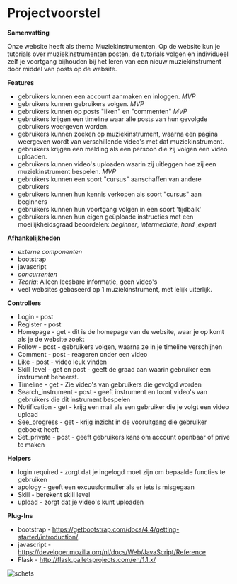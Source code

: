 # Projectvoorstel

**Samenvatting**

Onze website heeft als thema Muziekinstrumenten. Op de website kun je tutorials over muziekinstrumenten posten, de tutorials volgen en individueel zelf je voortgang bijhouden bij het leren van een nieuw muziekinstrument door middel van posts op de website.

**Features**
- gebruikers kunnen een account aanmaken en inloggen. *MVP*
- gebruikers kunnen gebruikers volgen. *MVP*
- gebruikers kunnen op posts "liken" en "commenten" *MVP*
- gebruikers krijgen een timeline waar alle posts van hun gevolgde gebruikers weergeven worden.
- gebruikers kunnen zoeken op muziekinstrument, waarna een pagina weergeven wordt van verschillende video's met dat muziekinstrument.
- gebruikers krijgen een melding als een persoon die zij volgen een video uploaden.
- gebruikers kunnen video's uploaden waarin zij uitleggen hoe zij een muziekinstrument bespelen. *MVP*
- gebruikers kunnen een soort "cursus" aanschaffen van andere gebruikers
- gebruikers kunnen hun kennis verkopen als soort "cursus" aan beginners
- gebruikers kunnen hun voortgang volgen in een soort 'tijdbalk'
- gebruikers kunnen hun eigen geüploade instructies met een moeilijkheidsgraad beoordelen: *beginner*, *intermediate*, *hard* ,*expert*

**Afhankelijkheden**
- *externe componenten*
- bootstrap
- javascript
- *concurrenten*
- *Teoria*: Alleen leesbare informatie, geen video's
- veel websites gebaseerd op 1 muziekinstrument, met lelijk uiterlijk.

**Controllers**
- Login - post
- Register - post
- Homepage - get - dit is de homepage van de website, waar je op komt als je de website zoekt
- Follow - post - gebruikers volgen, waarna ze in je timeline verschijnen
- Comment - post - reageren onder een video
- Like - post - video leuk vinden
- Skill_level - get en post - geeft de graad aan waarin gebruiker een instrument beheerst.
- Timeline - get - Zie video's van gebruikers die gevolgd worden
- Search_instrument - post - geeft instrument en toont video's van gebruikers die dit instrument bespelen
- Notification - get - krijg een mail als een gebruiker die je volgt een video upload
- See_progress - get - krijg inzicht in de vooruitgang die gebruiker geboekt heeft
- Set_private - post - geeft gebruikers kans om account openbaar of prive te maken

**Helpers**
- login required -  zorgt dat je ingelogd moet zijn om bepaalde functies te gebruiken
- apology - geeft een excuusformulier als er iets is misgegaan
- Skill -  berekent skill level
- upload - zorgt dat je video's kunt uploaden

**Plug-Ins**
- bootstrap - https://getbootstrap.com/docs/4.4/getting-started/introduction/
- javascript - https://developer.mozilla.org/nl/docs/Web/JavaScript/Reference
- Flask - http://flask.palletsprojects.com/en/1.1.x/

![schets](doc/IMG_1660.jpeg)
